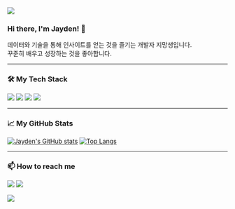 <img src="https://capsule-render.vercel.app/api?type=waving&color=auto&height=200&section=header&text=Welcome!&fontSize=70&fontColor=ffffff" />

### Hi there, I'm Jayden! 👋

<p>데이터와 기술을 통해 인사이트를 얻는 것을 즐기는 개발자 지망생입니다.<br>꾸준히 배우고 성장하는 것을 좋아합니다.</p>

---

### **🛠️ My Tech Stack**
<div>
  <img src="https://img.shields.io/badge/Python-3776AB?style=for-the-badge&logo=Python&logoColor=white">
  <img src="https://img.shields.io/badge/Jupyter-F37626?style=for-the-badge&logo=Jupyter&logoColor=white">
  <img src="https://img.shields.io/badge/HTML5-E34F26?style=for-the-badge&logo=HTML5&logoColor=white">
  <img src="https://img.shields.io/badge/CSS3-1572B6?style=for-the-badge&logo=CSS3&logoColor=white">
</div>

---

### **📈 My GitHub Stats**
[![Jayden's GitHub stats](https://github-readme-stats.vercel.app/api?username=Malrangbbobbi&show_icons=true&theme=radical)](https://github.com/anuraghazra/github-readme-stats)
[![Top Langs](https://github-readme-stats.vercel.app/api/top-langs/?username=Malrangbbobbi&layout=compact&theme=radical)](https://github.com/anuraghazra/github-readme-stats)

---

### **📫 How to reach me**
<p>
  <a href="mailto:your-email@example.com"><img src="https://img.shields.io/badge/Gmail-D14836?style=for-the-badge&logo=Gmail&logoColor=white"></a>
  <a href="https://your-blog-url.com"><img src="https://img.shields.io/badge/Blog-000000?style=for-the-badge&logo=Blogger&logoColor=white"></a>
</p>

<img src="https://capsule-render.vercel.app/api?type=waving&color=auto&height=150&section=footer" />

<!--
**Malrangbbobbi/Malrangbbobbi** is a ✨ _special_ ✨ repository because its `README.md` (this file) appears on your GitHub profile.

Here are some ideas to get you started:

- 🔭 I’m currently working on ...
- 🌱 I’m currently learning ...
- 👯 I’m looking to collaborate on ...
- 🤔 I’m looking for help with ...
- 💬 Ask me about ...
- 📫 How to reach me: ...
- 😄 Pronouns: ...
- ⚡ Fun fact: ...
-->
